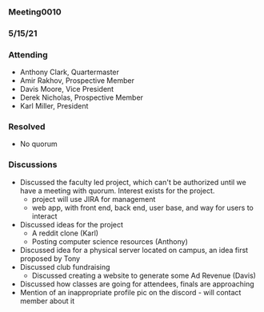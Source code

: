 ### Meeting0010
### 5/15/21

### Attending

- Anthony Clark, Quartermaster
- Amir Rakhov, Prospective Member
- Davis Moore, Vice President
- Derek Nicholas, Prospective Member
- Karl Miller, President

### Resolved

- No quorum

### Discussions 

- Discussed the faculty led project, which can't be authorized until we have a meeting with quorum. Interest exists for the project.
  - project will use JIRA for management
  - web app, with front end, back end, user base, and way for users to interact
- Discussed ideas for the project
  - A reddit clone (Karl)
  - Posting computer science resources (Anthony)
- Discussed idea for a physical server located on campus, an idea first proposed by Tony
- Discussed club fundraising
  - Discussed creating a website to generate some Ad Revenue (Davis)
- Discussed how classes are going for attendees, finals are approaching
- Mention of an inappropriate profile pic on the discord - will contact member about it
